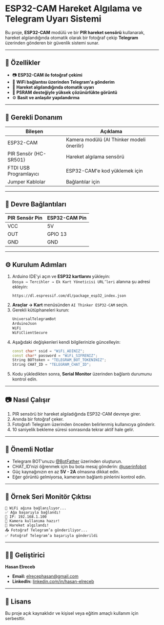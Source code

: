 # ESP32-CAM Hareket Algılama ve Telegram Uyarı Sistemi

Bu proje, **ESP32-CAM** modülü ve bir **PIR hareket sensörü** kullanarak, hareket algılandığında otomatik olarak bir fotoğraf çekip **Telegram** üzerinden gönderen bir güvenlik sistemi sunar.

---

## 🚀 Özellikler

- 📷 **ESP32-CAM ile fotoğraf çekimi**
- 📡 **WiFi bağlantısı üzerinden Telegram'a gönderim**
- 🔔 **Hareket algılandığında otomatik uyarı**
- 💾 **PSRAM desteğiyle yüksek çözünürlükte görüntü**
- ⚙️ **Basit ve anlaşılır yapılandırma**

---

## 🧰 Gerekli Donanım

| Bileşen | Açıklama |
|----------|-----------|
| ESP32-CAM | Kamera modülü (AI Thinker modeli önerilir) |
| PIR Sensör (HC-SR501) | Hareket algılama sensörü |
| FTDI USB Programlayıcı | ESP32-CAM'e kod yüklemek için |
| Jumper Kablolar | Bağlantılar için |

---

## 🔌 Devre Bağlantıları

| PIR Sensör Pin | ESP32-CAM Pin |
|----------------|---------------|
| VCC | 5V |
| OUT | GPIO 13 |
| GND | GND |

---

## ⚙️ Kurulum Adımları

1. Arduino IDE’yi açın ve **ESP32 kartlarını** yükleyin:  
   `Dosya → Tercihler → Ek Kart Yöneticisi URL’leri` alanına şu adresi ekleyin:  
   ```
   https://dl.espressif.com/dl/package_esp32_index.json
   ```
2. **Araçlar → Kart** menüsünden `AI Thinker ESP32-CAM` seçin.
3. Gerekli kütüphaneleri kurun:
   ```cpp
   UniversalTelegramBot
   ArduinoJson
   WiFi
   WiFiClientSecure
   ```
4. Aşağıdaki değişkenleri kendi bilgilerinizle güncelleyin:
   ```cpp
   const char* ssid = "WiFi_ADINIZ";
   const char* password = "WiFi_SIFRENIZ";
   String BOTtoken = "TELEGRAM_BOT_TOKENINIZ";
   String CHAT_ID = "TELEGRAM_CHAT_ID";
   ```
5. Kodu yükledikten sonra, **Serial Monitor** üzerinden bağlantı durumunu kontrol edin.

---

## 📷 Nasıl Çalışır

1. PIR sensörü bir hareket algıladığında ESP32-CAM devreye girer.  
2. Anında bir fotoğraf çeker.  
3. Fotoğrafı Telegram üzerinden önceden belirlenmiş kullanıcıya gönderir.  
4. 10 saniyelik bekleme süresi sonrasında tekrar aktif hale gelir.

---

## 🧠 Önemli Notlar

- Telegram BOT’unuzu [@BotFather](https://t.me/BotFather) üzerinden oluşturun.
- CHAT_ID’nizi öğrenmek için bu bota mesaj gönderin: [@userinfobot](https://t.me/userinfobot)
- Güç kaynağınızın en az **5V - 2A** olmasına dikkat edin.
- Eğer görüntü gelmiyorsa, kameranın bağlantı pinlerini kontrol edin.

---

## 📸 Örnek Seri Monitör Çıktısı

```
📡 WiFi ağına bağlanılıyor...
✅ Ağa başarıyla bağlandı!
📶 IP: 192.168.1.100
📸 Kamera kullanıma hazır!
🚨 Hareket algılandı!
📤 Fotoğraf Telegram’a gönderiliyor...
✅ Fotoğraf Telegram’a başarıyla gönderildi
```

---

## 🧑‍💻 Geliştirici

**Hasan Elreceb**  
- **Email:** [elrecephasan@gmail.com](mailto:elrecephasan@gmail.com)
- **LinkedIn:** [linkedin.com/in/hasan-elreceb](https://www.linkedin.com/in/hasan-elreceb)

---

## 🪪 Lisans

Bu proje açık kaynaklıdır ve kişisel veya eğitim amaçlı kullanım için serbesttir.
